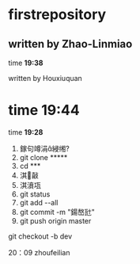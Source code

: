 ﻿# firstrepository

## written by Zhao-Linmiao


time **19:38**

written by Houxiuquan

time **19:44**
=======
time **19:28**


1. 鎵句竴涓綅缃?
2. git clone *****
3. cd ***
4. 淇敼
5. 淇濆瓨
6. git status
7. git add --all
8. git commit -m "鍚嶅瓧"
9. git push origin master

git checkout -b dev


20：09 zhoufeilian

